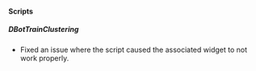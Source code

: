 
#### Scripts
##### DBotTrainClustering
- Fixed an issue where the script caused the associated widget to not work properly.
